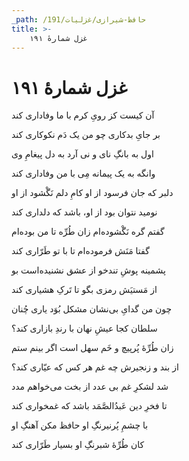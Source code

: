 ```yaml
---
_path: /حافظ-شیرازی/غزلیات/191
title: >-
    غزل شمارهٔ ۱۹۱
---
```

# غزل شمارهٔ ۱۹۱

<div class="b" id="bn1"><div class="m1"><p>آن کیست کز رویِ کرم با ما وفاداری کند</p></div>
<div class="m2"><p>بر جایِ بدکاری چو من یک دَم نکوکاری کند</p></div></div>
<div class="b" id="bn2"><div class="m1"><p>اول به بانگِ نای و نی آرد به دل پیغامِ وی</p></div>
<div class="m2"><p>وانگه به یک پیمانه مِی با من وفاداری کند</p></div></div>
<div class="b" id="bn3"><div class="m1"><p>دلبر که جان فرسود از او کامِ دلم نَگْشود از او</p></div>
<div class="m2"><p>نومید نتوان بود از او، باشد که دلداری کند</p></div></div>
<div class="b" id="bn4"><div class="m1"><p>گفتم گره نَگْشوده‌ام زان طُرِّه تا من بوده‌ام</p></div>
<div class="m2"><p>گفتا مَنَش فرموده‌ام تا با تو طَرّاری کند</p></div></div>
<div class="b" id="bn5"><div class="m1"><p>پشمینه پوشِ تندخو از عشق نشنیده‌است بو</p></div>
<div class="m2"><p>از مَستیَش رمزی بگو تا تَرکِ هشیاری کند</p></div></div>
<div class="b" id="bn6"><div class="m1"><p>چون من گدایِ بی‌نشان مشکل بُوَد یاری چُنان</p></div>
<div class="m2"><p>سلطان کجا عیشِ نهان با رندِ بازاری کند؟</p></div></div>
<div class="b" id="bn7"><div class="m1"><p>زان طُرِّهٔ پُرپیچ و خَم سهل است اگر بینم ستم</p></div>
<div class="m2"><p>از بند و زنجیرش چه غم هر کس که عیّاری کند؟</p></div></div>
<div class="b" id="bn8"><div class="m1"><p>شد لشکرِ غم بی عدد از بخت می‌خواهم مدد</p></div>
<div class="m2"><p>تا فخرِ دین عَبدُالصَّمَد باشد که غمخواری کند</p></div></div>
<div class="b" id="bn9"><div class="m1"><p>با چشمِ پُرنیرنگِ او حافظ مکن آهنگِ او</p></div>
<div class="m2"><p>کان طُرِّهٔ شبرنگِ او بسیار طَرّاری کند</p></div></div>
